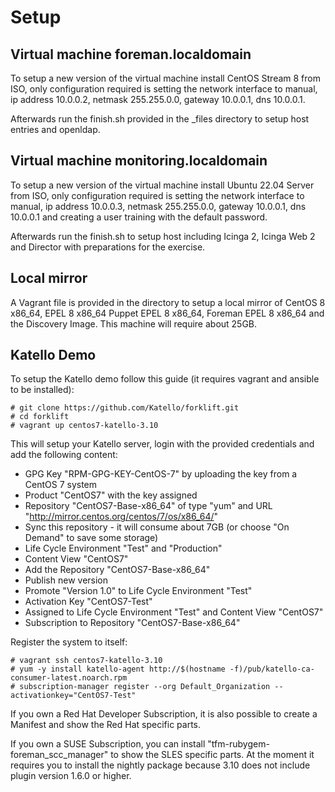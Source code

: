 # Setup

## Virtual machine foreman.localdomain

To setup a new version of the virtual machine install CentOS Stream 8 from ISO, only configuration required is
setting the network interface to manual, ip address 10.0.0.2, netmask 255.255.0.0, gateway 10.0.0.1,
dns 10.0.0.1.

Afterwards run the finish.sh provided in the _files directory to setup host entries and openldap.

## Virtual machine monitoring.localdomain

To setup a new version of the virtual machine install Ubuntu 22.04 Server from ISO, only configuration required is
setting the network interface to manual, ip address 10.0.0.3, netmask 255.255.0.0, gateway 10.0.0.1,
dns 10.0.0.1 and creating a user training with the default password.

Afterwards run the finish.sh to setup host including Icinga 2, Icinga Web 2 and Director with preparations for the exercise.

## Local mirror

A Vagrant file is provided in the directory to setup a local mirror of CentOS 8 x86_64, EPEL 8 x86_64
Puppet EPEL 8 x86_64, Foreman EPEL 8 x86_64 and the Discovery Image. This machine will require about
25GB.

## Katello Demo

To setup the Katello demo follow this guide (it requires vagrant and ansible to be installed):

    # git clone https://github.com/Katello/forklift.git
    # cd forklift
    # vagrant up centos7-katello-3.10

This will setup your Katello server, login with the provided credentials and add the following content:

* GPG Key "RPM-GPG-KEY-CentOS-7" by uploading the key from a CentOS 7 system
* Product "CentOS7" with the key assigned
* Repository "CentOS7-Base-x86_64" of type "yum" and URL "http://mirror.centos.org/centos/7/os/x86_64/"
* Sync this repository - it will consume about 7GB (or choose "On Demand" to save some storage)
* Life Cycle Environment "Test" and "Production"
* Content View "CentOS7"
 * Add the Repository "CentOS7-Base-x86_64"
 * Publish new version
 * Promote "Version 1.0" to Life Cycle Environment "Test"
* Activation Key "CentOS7-Test"
 * Assigned to Life Cycle Environment "Test" and Content View "CentOS7"
 * Subscription to Repository "CentOS7-Base-x86_64"

Register the system to itself:

    # vagrant ssh centos7-katello-3.10
    # yum -y install katello-agent http://$(hostname -f)/pub/katello-ca-consumer-latest.noarch.rpm
    # subscription-manager register --org Default_Organization --activationkey="CentOS7-Test"

If you own a Red Hat Developer Subscription, it is also possible to create a Manifest and show the Red Hat
specific parts.

If you own a SUSE Subscription, you can install "tfm-rubygem-foreman_scc_manager" to show the SLES specific
parts. At the moment it requires you to install the nightly package because 3.10 does not include plugin
version 1.6.0 or higher.
